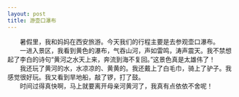 ```yaml
---
layout: post
title: 游壶口瀑布
---
```



　　暑假里，我和妈妈在西安旅游。今天我们的行程主要是去参观壶口瀑布。    
　　一进入景区，我看到黄色的瀑布，气吞山河，声如雷鸣，涛声震天。我不禁想起了李白的诗句“黄河之水天上来，奔流到海不复回。”这景色真是太雄伟了！    
　　我还玩了黄河的水，水凉凉的、黄黄的。我还戴上了白毛巾，骑上了驴子。我感觉很好玩。我又看到旱地船，敲了锣，打了鼓。    
　　时间过得真快啊，马上就要离开母亲河黄河了，我真有点依依不舍呢！    
